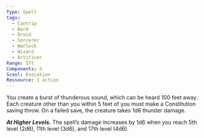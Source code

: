 ```yaml
---
Type: Spell
tags:
  - Cantrip
  - Bard
  - Druid
  - Sorcerer
  - Warlock
  - Wizard
  - Artificer
Range: 5ft
Components: S
Scool: Evocation
Ressource: 1 action
---
```

You create a burst of thunderous sound, which can be heard 100 feet away. Each creature other than you within 5 feet of you must make a Constitution saving throw. On a failed save, the creature takes 1d6 thunder damage.

**_At Higher Levels._** The spell’s damage increases by 1d6 when you reach 5th level (2d6), 11th level (3d6), and 17th level (4d6).